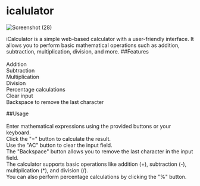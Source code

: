 # icalulator
![Screenshot (28)](https://github.com/Dheerajk99/icalulator/assets/104593008/43c51a11-89ef-4ac6-abd5-fd2ffdd8c045)

iCalculator is a simple web-based calculator with a user-friendly interface. It allows you to perform basic mathematical operations such as addition, subtraction, multiplication, division, and more.
##Features
<br><br>
Addition
<br>
Subtraction
<br>
Multiplication
<br>
Division
<br>
Percentage calculations
<br>
Clear input
<br>
Backspace to remove the last character

##Usage
<br><br>
Enter mathematical expressions using the provided buttons or your keyboard.
<br>
Click the "=" button to calculate the result.
<br>
Use the "AC" button to clear the input field.
<br>
The "Backspace" button allows you to remove the last character in the input field.
<br>
The calculator supports basic operations like addition (+), subtraction (-), multiplication (*), and division (/).
<br>
You can also perform percentage calculations by clicking the "%" button.

